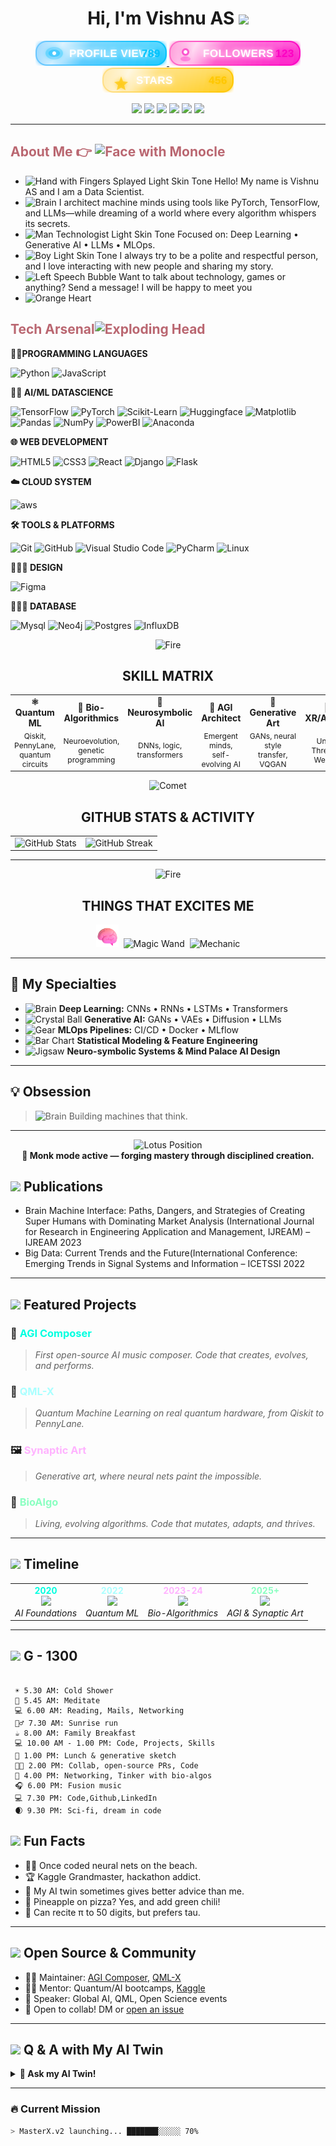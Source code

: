 <div align="center">
  <h1>Hi, I'm Vishnu AS <img src="https://media.giphy.com/media/hvRJCLFzcasrR4ia7z/giphy.gif" width="35"></h1>
  
<div align="center">
  <a href="https://github.com/vishnuas22">
    <img src="https://github.com/vishnuas22/vishnuas22/blob/main/badges/futuristic-profile-views.svg?raw=true" alt="Profile Views" height="40">
  </a>
  <a href="https://github.com/vishnuas22?tab=followers">
    <img src="https://github.com/vishnuas22/vishnuas22/blob/main/badges/futuristic-followers.svg?raw=true" alt="Followers" height="40">
  </a>
  <a href="https://github.com/vishnuas22?tab=repositories">
    <img src="https://github.com/vishnuas22/vishnuas22/blob/main/badges/futuristic-stars.svg?raw=true" alt="Stars" height="40">
  </a>
</div>
</div>



<!-- INSANE BADGES -->
<p align="center">
  <img src="https://img.shields.io/badge/Magic-%F0%9F%A7%AA-7D3C98.svg?style=for-the-badge" />
  <img src="https://img.shields.io/badge/Insanity-11%2F10-FF5733.svg?style=for-the-badge" />
  <img src="https://img.shields.io/badge/Data%20Scientist-%E2%9C%94%EF%B8%8F-1ABC9C.svg?style=for-the-badge" />
  <img src="https://img.shields.io/badge/AI%20Engineer-%E2%98%83%EF%B8%8F-34495E.svg?style=for-the-badge" />
  <img src="https://img.shields.io/badge/Reality-Breaker-FFC300.svg?style=for-the-badge" />
  <img src="https://visitor-badge.laobi.icu/badge?page_id=vishnuas22.vishnuas22" />
</p>

---

<!-- About me -->

<h2  style="color: #ba6771;">About Me 👉 <img src="https://raw.githubusercontent.com/Tarikul-Islam-Anik/Animated-Fluent-Emojis/master/Emojis/Smilies/Face%20with%20Monocle.png" alt="Face with Monocle" width="40" height="40" /> </h2>


- <img src="https://raw.githubusercontent.com/Tarikul-Islam-Anik/Animated-Fluent-Emojis/master/Emojis/Hand%20gestures/Hand%20with%20Fingers%20Splayed%20Light%20Skin%20Tone.png" alt="Hand with Fingers Splayed Light Skin Tone" width="25" height="25" /> Hello! My name is Vishnu AS and I am a Data Scientist. <br />
- <img src="https://raw.githubusercontent.com/Tarikul-Islam-Anik/Animated-Fluent-Emojis/master/Emojis/Hand%20gestures/Brain.png" alt="Brain" width="25" height="25" /> I architect machine minds using tools like PyTorch, TensorFlow, and LLMs—while dreaming of a world where every algorithm whispers its secrets.<br />
- <img src="https://raw.githubusercontent.com/Tarikul-Islam-Anik/Animated-Fluent-Emojis/master/Emojis/People%20with%20professions/Man%20Technologist%20Light%20Skin%20Tone.png" alt="Man Technologist Light Skin Tone" width="25" height="25" /> Focused on: Deep Learning • Generative AI • LLMs • MLOps.<br />
- <img src="https://raw.githubusercontent.com/Tarikul-Islam-Anik/Animated-Fluent-Emojis/master/Emojis/People%20with%20professions/Boy%20Light%20Skin%20Tone.png" alt="Boy Light Skin Tone" width="25" height="25" /> I always try to be a polite and respectful person, and I love interacting with new people and sharing my story.<br />
- <img src="https://raw.githubusercontent.com/Tarikul-Islam-Anik/Animated-Fluent-Emojis/master/Emojis/Smilies/Left%20Speech%20Bubble.png" alt="Left Speech Bubble" width="25" height="25" /> Want to talk about technology, games or anything? Send a message! I will be happy to meet you
- <img src="https://raw.githubusercontent.com/Tarikul-Islam-Anik/Animated-Fluent-Emojis/master/Emojis/Smilies/Orange%20Heart.png" alt="Orange Heart" width="25" height="25" />



<h2 style="color: #ba6771;">Tech Arsenal<img 
  src="https://raw.githubusercontent.com/Tarikul-Islam-Anik/Animated-Fluent-Emojis/master/Emojis/Smilies/Exploding%20Head.png"
alt="Exploding Head" width="40" height="40" />   </h2>


**🧑‍💻PROGRAMMING LANGUAGES**  

<p>
  <img alt="Python" src="https://img.shields.io/badge/python-3670A0?style=flat-square&logo=python&logoColor=ffdd54" />
  <img alt="JavaScript" src="https://img.shields.io/badge/javascript-%23323330.svg?style=flat-square&logo=javascript&logoColor=%23F7DF1E" />
</p>

**🧑‍💻 AI/ML DATASCIENCE** 
<p>
  <img alt="TensorFlow" src="https://img.shields.io/badge/TensorFlow-%23FF6F00.svg?style=flat-square&logo=tensorflow&logoColor=white" />
  <img alt="PyTorch" src="https://img.shields.io/badge/PyTorch-ee4c2c.svg?style=flat-square&logo=pytorch&logoColor=white" />
  <img alt="Scikit-Learn" src="https://img.shields.io/badge/scikit--learn-%23F7931E.svg?style=flat-square&logo=scikit-learn&logoColor=white" />
  <img alt="Huggingface" src="https://img.shields.io/badge/Hugging%20Face-FFD21E.svg?style=flat-square&logo=huggingface&logoColor=white" />
  <img alt="Matplotlib" src="https://custom-icon-badges.demolab.com/badge/Matplotlib-71D291.svg?style=flat-squar&logo=matplotlib&logoColor=white" />

  <img alt="Pandas" src="https://img.shields.io/badge/pandas-%23150458.svg?style=flat-square&logo=pandas&logoColor=white" />
  <img alt="NumPy" src="https://img.shields.io/badge/numpy-%23013243.svg?style=flat-square&logo=numpy&logoColor=white" />
  <img alt="PowerBI" src="https://custom-icon-badges.demolab.com/badge/Power%20BI-F1C912.svg?style=flat-square&logo=power-bi&logoColor=white" />
  <img alt="Anaconda" src="https://img.shields.io/badge/Anaconda-44A833.svg?style=flat-square&logo=anaconda&logoColor=white" />
  
</p>

**🌐 WEB DEVELOPMENT**  
<p>
  <img alt="HTML5" src="https://img.shields.io/badge/html5-%23E34F26.svg?style=flat-square&logo=html5&logoColor=white" />
  <img alt="CSS3" src="https://img.shields.io/badge/css3-%231572B6.svg?style=flat-square&logo=css3&logoColor=white" />
  <img alt="React" src="https://img.shields.io/badge/react-%2320232a.svg?style=flat-square&logo=react&logoColor=%2361DAFB" />
  <img alt="Django" src="https://img.shields.io/badge/django-%23092E20.svg?style=flat-square&logo=django&logoColor=white" />
  <img alt="Flask" src="https://img.shields.io/badge/Flask-000.svg?&style=flat-square&logo=flask&logoColor=white" />

  
**☁️ CLOUD SYSTEM**  
<p>
  <img alt="aws" src="https://img.shields.io/badge/AWS-%23FF9900.svg?style=flat-square&logo=amazon-web-services&logoColor=white" />
</p>

**🛠️ TOOLS & PLATFORMS**  
<p>
  <img alt="Git" src="https://img.shields.io/badge/git-%23F05032.svg?style=flat-square&logo=git&logoColor=white" />
  <img alt="GitHub" src="https://img.shields.io/badge/github-%23181717.svg?style=flat-square&logo=github&logoColor=white" />
  <img alt="Visual Studio Code" src="https://img.shields.io/badge/VS%20Code-%23007ACC.svg?style=flat-square&logo=visual-studio-code&logoColor=white" />
  <img alt="PyCharm" src="https://img.shields.io/badge/PyCharm-000.svg?style=flat-square&logo=pycharm&logoColor=white" />
  <img alt="Linux" src="https://img.shields.io/badge/Linux-FCC624.svg?style=flat-square&logo=linux&logoColor=black" />
</p>

**🧑🏼‍🎨  DESIGN**  
<p>
  <img alt="Figma" src="https://img.shields.io/badge/Figma-F24E1E.svg?style=flat-square&logo=figma&logoColor=white" />
</p>

 **🧑🏼‍🎨  DATABASE**  
<p>
  <img alt="Mysql" src="https://img.shields.io/badge/MySQL-4479A1.svg?style=flat-square&logo=mysql&logoColor=white" />
  <img alt="Neo4j" src="https://img.shields.io/badge/Neo4j-008CC1.svg?style=flat-square&logo=neo4j&logoColor=white" />
  <img alt="Postgres" src="https://img.shields.io/badge/Postgres-%23316192.svg?style=flat-square&logo=postgresql&logoColor=white" />
  <img alt="InfluxDB" src="https://img.shields.io/badge/InfluxDB-22ADF6.svg?style=flat-square&logo=influxdb&&logoColor=white" />

</p>




 <div align='center'>
  <img src="https://raw.githubusercontent.com/Tarikul-Islam-Anik/Animated-Fluent-Emojis/master/Emojis/Travel%20and%20places/Fire.png" alt="Fire" width="50" height="50" />  <h2> SKILL MATRIX </h2>
</div>
 
<table width="100%">
  <tr>
    <td align="center"><b>⚛️ Quantum ML</b></td>
    <td align="center"><b>🌱 Bio-Algorithmics</b></td>
    <td align="center"><b>🧠 Neurosymbolic AI</b></td>
    <td align="center"><b>🦾 AGI Architect</b></td>
    <td align="center"><b>🎨 Generative Art</b></td>
    <td align="center"><b>🌌 XR/AR/VR</b></td>
  </tr>
  <tr align="center" style="font-size:0.86em;">
    <td>Qiskit, PennyLane,<br>quantum circuits</td>
    <td>Neuroevolution,<br>genetic programming</td>
    <td>DNNs, logic, transformers</td>
    <td>Emergent minds,<br>self-evolving AI</td>
    <td>GANs, neural style<br>transfer, VQGAN</td>
    <td>Unity, Three.js,<br>WebXR</td>
  </tr>
</table>

<!--## 🏆 GitHub Stats & Activity -->
<div align='center'>
  <img src="https://raw.githubusercontent.com/Tarikul-Islam-Anik/Animated-Fluent-Emojis/master/Emojis/Travel%20and%20places/Comet.png" alt="Comet" width="60" height="60" />
  <h2>GITHUB STATS & ACTIVITY</h2>
</div>

<div>
 <table align='center'>
  <tr>
    <td align="center">
      <img src="https://nirzak-streak-stats.vercel.app/?user=vishnuas22&theme=transparent&hide_border=true" alt="GitHub Stats">
    </td>
    <td align="center">
      <img src="https://github-readme-stats.vercel.app/api/top-langs/?username=vishnuas22&theme=transparent&hide_border=true&include_all_commits=false&count_private=false&layout=compact" alt="GitHub Streak">
    </td>
  </tr>
</table>
</div>


---

<div align="center">

  <img src="https://raw.githubusercontent.com/Tarikul-Islam-Anik/Animated-Fluent-Emojis/master/Emojis/Travel%20and%20places/Fire.png" alt="Fire" width="50" height="50" />  <h2> THINGS THAT EXCITES ME </h2>

<img src="https://github.com/vishnuas22/vishnuas22/blob/main/assets/Brain.png" alt="Brain" width="36" height="36" />&nbsp;
<img src="https://raw.githubusercontent.com/Tarikul-Islam-Anik/Animated-Fluent-Emojis/master/Emojis/Objects/Magic%20Wand.png" alt="Magic Wand" width="36" height="36" />&nbsp;
<img src="https://raw.githubusercontent.com/Tarikul-Islam-Anik/Animated-Fluent-Emojis/master/Emojis/Objects/Mechanic.png" alt="Mechanic" width="36" height="36" />


</div>

---

## 🚀 My Specialties

- <img src="https://raw.githubusercontent.com/Tarikul-Islam-Anik/Animated-Fluent-Emojis/master/Emojis/Objects/Brain.png" alt="Brain" width="24" height="24" /> **Deep Learning:** CNNs • RNNs • LSTMs • Transformers
- <img src="https://raw.githubusercontent.com/Tarikul-Islam-Anik/Animated-Fluent-Emojis/master/Emojis/Objects/Crystal%20Ball.png" alt="Crystal Ball" width="24" height="24" /> **Generative AI:** GANs • VAEs • Diffusion • LLMs
- <img src="https://raw.githubusercontent.com/Tarikul-Islam-Anik/Animated-Fluent-Emojis/master/Emojis/Objects/Gear.png" alt="Gear" width="24" height="24" /> **MLOps Pipelines:** CI/CD • Docker • MLflow
- <img src="https://raw.githubusercontent.com/Tarikul-Islam-Anik/Animated-Fluent-Emojis/master/Emojis/Objects/Bar%20Chart.png" alt="Bar Chart" width="24" height="24" /> **Statistical Modeling & Feature Engineering**
- <img src="https://raw.githubusercontent.com/Tarikul-Islam-Anik/Animated-Fluent-Emojis/master/Emojis/Objects/Jigsaw.png" alt="Jigsaw" width="24" height="24" /> **Neuro-symbolic Systems & Mind Palace AI Design**

---

## 💡 Obsession

> <img src="https://raw.githubusercontent.com/Tarikul-Islam-Anik/Animated-Fluent-Emojis/master/Emojis/Objects/Brain.png" alt="Brain" width="24" height="24" /> Building machines that think.

---

<div align="center">
<img src="https://raw.githubusercontent.com/Tarikul-Islam-Anik/Animated-Fluent-Emojis/master/Emojis/Activities/Lotus%20Position.png" alt="Lotus Position" width="36" height="36" />
<br/>
<b>🧘 Monk mode active — forging mastery through disciplined creation.</b>
</div>





## <img src="assets/glass-publications.png" height="28"> Publications

- Brain Machine Interface: Paths, Dangers, and Strategies of Creating Super Humans with Dominating Market Analysis
 (International Journal for Research in Engineering Application and Management, IJREAM)
  – IJREAM 2023
- Big Data: Current Trends and the Future(International Conference: Emerging Trends in Signal Systems and Information
  – ICETSSI 2022

---

## <img src="assets/glass-projects.png" height="28"> Featured Projects

### 🚀 <span style="color:#00ffe0;">AGI Composer</span>
> *First open-source AI music composer. Code that creates, evolves, and performs.*

### 🧬 <span style="color:#aaffff;">QML-X</span>
> *Quantum Machine Learning on real quantum hardware, from Qiskit to PennyLane.*

### 🖼️ <span style="color:#ffb3ff;">Synaptic Art</span>
> *Generative art, where neural nets paint the impossible.*

### 🌱 <span style="color:#8affc1;">BioAlgo</span>
> *Living, evolving algorithms. Code that mutates, adapts, and thrives.*


---

## <img src="assets/glass-timeline.png" height="28"> Timeline

<table width="100%">
  <tr>
    <td align="center">
      <b style="color:#00ffe0;">2020</b><br>
      <img src="assets/ai.png" width="40"><br>
      <i>AI Foundations</i>
    </td>
    <td align="center">
      <b style="color:#aaffff;">2022</b><br>
      <img src="assets/quantum.png" width="40"><br>
      <i>Quantum ML</i>
    </td>
    <td align="center">
      <b style="color:#ffb3ff;">2023-24</b><br>
      <img src="assets/bio.png" width="40"><br>
      <i>Bio-Algorithmics</i>
    </td>
    <td align="center">
      <b style="color:#8affc1;">2025+</b><br>
      <img src="assets/synaptic.png" width="40"><br>
      <i>AGI & Synaptic Art</i>
    </td>
  </tr>
</table>

---

## <img src="assets/glass-day.png" height="28"> G - 1300

```ascii

 ☀️ 5.30 AM: Cold Shower
 🧘 5.45 AM: Meditate
 💻 6.00 AM: Reading, Mails, Networking
 🚶‍♂️ 7.30 AM: Sunrise run      
 ☕ 8.00 AM: Family Breakfast 
 💻 10.00 AM - 1.00 PM: Code, Projects, Skills
 🎨 1.00 PM: Lunch & generative sketch  
 🧑‍💻 2.00 PM: Collab, open-source PRs, Code  
 🧬 4.00 PM: Networking, Tinker with bio-algos      
 🎧 6.00 PM: Fusion music    
 💻 7.30 PM: Code,Github,LinkedIn
 🌒 9.30 PM: Sci-fi, dream in code      

```

## <img src="assets/glass-funfacts.png" height="28"> Fun Facts

- 🏄‍♂️ Once coded neural nets on the beach.
- 🏆 Kaggle Grandmaster, hackathon addict.
- 🤖 My AI twin sometimes gives better advice than me.
- 🍕 Pineapple on pizza? Yes, and add green chili!
- 🦄 Can recite π to 50 digits, but prefers tau.

---

## <img src="assets/glass-contributions.png" height="28"> Open Source & Community

- 🧑‍💻 Maintainer: [AGI Composer](https://github.com/vishnuas22/agi-composer), [QML-X](https://github.com/vishnuas22/qml-x)
- 🧑‍🏫 Mentor: Quantum/AI bootcamps, [Kaggle](https://kaggle.com/vishnuas22)
- 🎤 Speaker: Global AI, QML, Open Science events
- 🤝 Open to collab! DM or [open an issue](https://github.com/vishnuas22/vishnuas22/issues)

---

## <img src="assets/glass-qa.png" height="28"> Q & A with My AI Twin

<details>
  <summary><b>🤖 Ask my AI Twin!</b></summary>
  <ul>
    <li><b>Q:</b> What inspires you?</li>
    <li><b>AI:</b> “The intersection of code and consciousness.”</li>
    <li><b>Q:</b> Night owl or early bird?</li>
    <li><b>AI:</b> “I’m always awake in the cloud.”</li>
    <li><b>Q:</b> Can code be art?</li>
    <li><b>AI:</b> “Absolutely. Every line is a brushstroke.”</li>
    <li><b>Q:</b> Pineapple on pizza?</li>
    <li><b>AI:</b> “Only with extra neural sauce.”</li>
  </ul>
</details>


---

### 🔥 Current Mission

```bash
> MasterX.v2 launching... ███████░░░░░ 70%



